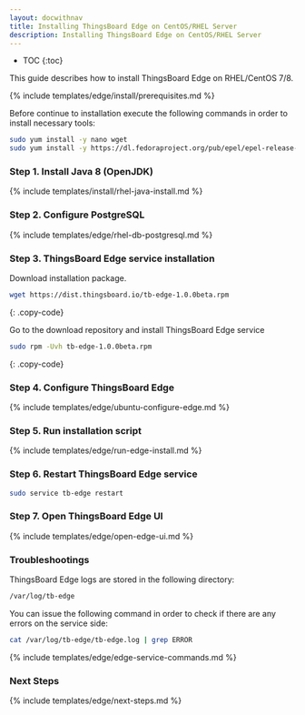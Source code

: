 ```yaml
---
layout: docwithnav
title: Installing ThingsBoard Edge on CentOS/RHEL Server
description: Installing ThingsBoard Edge on CentOS/RHEL Server
---
```


* TOC
{:toc}

This guide describes how to install ThingsBoard Edge on RHEL/CentOS 7/8.

{% include templates/edge/install/prerequisites.md %}

Before continue to installation execute the following commands in order to install necessary tools:

```bash
sudo yum install -y nano wget
sudo yum install -y https://dl.fedoraproject.org/pub/epel/epel-release-latest-7.noarch.rpm
```

### Step 1. Install Java 8 (OpenJDK) 

{% include templates/install/rhel-java-install.md %}

### Step 2. Configure PostgreSQL

{% include templates/edge/rhel-db-postgresql.md %}

### Step 3. ThingsBoard Edge service installation

Download installation package.

```bash
wget https://dist.thingsboard.io/tb-edge-1.0.0beta.rpm
```
{: .copy-code}

Go to the download repository and install ThingsBoard Edge service

```bash
sudo rpm -Uvh tb-edge-1.0.0beta.rpm
```
{: .copy-code}


### Step 4. Configure ThingsBoard Edge

{% include templates/edge/ubuntu-configure-edge.md %}

### Step 5. Run installation script

{% include templates/edge/run-edge-install.md %} 

### Step 6. Restart ThingsBoard Edge service

```bash
sudo service tb-edge restart
```

### Step 7. Open ThingsBoard Edge UI

{% include templates/edge/open-edge-ui.md %} 

### Troubleshootings

ThingsBoard Edge logs are stored in the following directory:
 
```bash
/var/log/tb-edge
```

You can issue the following command in order to check if there are any errors on the service side:
 
```bash
cat /var/log/tb-edge/tb-edge.log | grep ERROR
```

{% include templates/edge/edge-service-commands.md %} 

### Next Steps

{% include templates/edge/next-steps.md %}